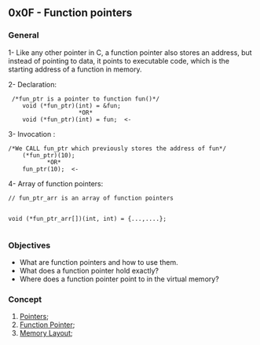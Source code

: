 <h2 id="x0f---function-pointers">0x0F - Function pointers</h2>
<h3 id="general">General</h3>
<p>1- Like any other pointer in C, a function pointer also stores an address, but instead of pointing to data, it points to executable code, which is the starting address of a function in memory.</p>
<p>2- Declaration:</p>
<pre><code> /*fun_ptr is a pointer to function fun()*/
    void (*fun_ptr)(int) = &amp;fun;
                    *OR*
    void (*fun_ptr)(int) = fun;  &lt;-
</code></pre>
<p>3- Invocation :</p>
<pre><code>/*We CALL fun_ptr which previously stores the address of fun*/
    (*fun_ptr)(10);
           *OR*
    fun_ptr(10);  &lt;-
</code></pre>
<p>4- Array of function pointers:</p>
<pre><code>// fun_ptr_arr is an array of function pointers

void (*fun_ptr_arr[])(int, int) = {...,....};
</code></pre>
<h3 id="objectives">Objectives</h3>
<ul>
<li>What are function pointers and how to use them.</li>
<li>What does a function pointer hold exactly?</li>
<li>Where does a function pointer point to in the virtual memory?</li>
</ul>
<h3 id="concept">Concept</h3>
<ol>
<li><a href="https://www.geeksforgeeks.org/c-pointers/">Pointers</a>;</li>
<li><a href="https://www.geeksforgeeks.org/function-pointer-in-c/">Function Pointer</a>;</li>
<li><a href="https://www.geeksforgeeks.org/memory-layout-of-c-program/">Memory Layout</a>;</li>
</ol>


